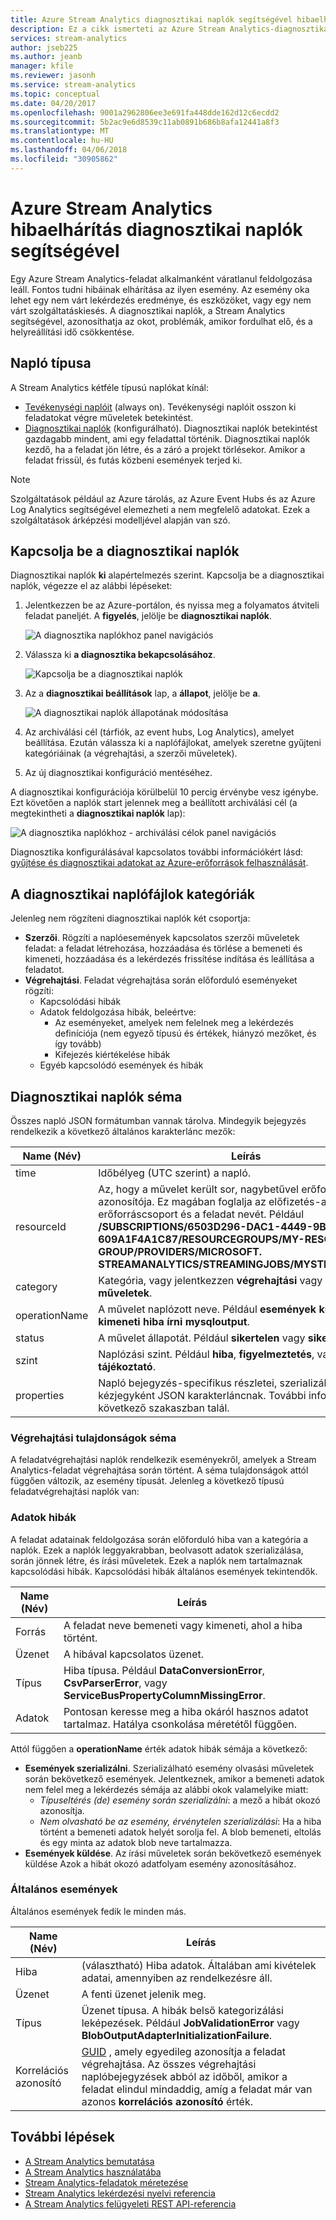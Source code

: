 ```yaml
---
title: Azure Stream Analytics diagnosztikai naplók segítségével hibaelhárítása
description: Ez a cikk ismerteti az Azure Stream Analytics-diagnosztikai naplók elemzése.
services: stream-analytics
author: jseb225
ms.author: jeanb
manager: kfile
ms.reviewer: jasonh
ms.service: stream-analytics
ms.topic: conceptual
ms.date: 04/20/2017
ms.openlocfilehash: 9001a2962806ee3e691fa448dde162d12c6ecdd2
ms.sourcegitcommit: 5b2ac9e6d8539c11ab0891b686b8afa12441a8f3
ms.translationtype: MT
ms.contentlocale: hu-HU
ms.lasthandoff: 04/06/2018
ms.locfileid: "30905862"
---
```

# <a name="troubleshoot-azure-stream-analytics-by-using-diagnostics-logs"></a>Azure Stream Analytics hibaelhárítás diagnosztikai naplók segítségével

Egy Azure Stream Analytics-feladat alkalmanként váratlanul feldolgozása leáll. Fontos tudni hibáinak elhárítása az ilyen esemény. Az esemény oka lehet egy nem várt lekérdezés eredménye, és eszközöket, vagy egy nem várt szolgáltatáskiesés. A diagnosztikai naplók, a Stream Analytics segítségével, azonosíthatja az okot, problémák, amikor fordulhat elő, és a helyreállítási idő csökkentése.

## <a name="log-types"></a>Napló típusa

A Stream Analytics kétféle típusú naplókat kínál: 
* [Tevékenységi naplóit](https://docs.microsoft.com/azure/monitoring-and-diagnostics/monitoring-overview-activity-logs) (always on). Tevékenységi naplóit osszon ki feladatokat végre műveletek betekintést.
* [Diagnosztikai naplók](https://docs.microsoft.com/azure/monitoring-and-diagnostics/monitoring-overview-of-diagnostic-logs) (konfigurálható). Diagnosztikai naplók betekintést gazdagabb mindent, ami egy feladattal történik. Diagnosztikai naplók kezdő, ha a feladat jön létre, és a záró a projekt törlésekor. Amikor a feladat frissül, és futás közbeni események terjed ki.

> [!NOTE]
> Szolgáltatások például az Azure tárolás, az Azure Event Hubs és az Azure Log Analytics segítségével elemezheti a nem megfelelő adatokat. Ezek a szolgáltatások árképzési modelljével alapján van szó.
>

## <a name="turn-on-diagnostics-logs"></a>Kapcsolja be a diagnosztikai naplók

Diagnosztikai naplók **ki** alapértelmezés szerint. Kapcsolja be a diagnosztikai naplók, végezze el az alábbi lépéseket:

1.  Jelentkezzen be az Azure-portálon, és nyissa meg a folyamatos átviteli feladat paneljét. A **figyelés**, jelölje be **diagnosztikai naplók**.

    ![A diagnosztika naplókhoz panel navigációs](./media/stream-analytics-job-diagnostic-logs/image1.png)  

2.  Válassza ki **a diagnosztika bekapcsolásához**.

    ![Kapcsolja be a diagnosztikai naplók](./media/stream-analytics-job-diagnostic-logs/image2.png)

3.  Az a **diagnosztikai beállítások** lap, a **állapot**, jelölje be **a**.

    ![A diagnosztikai naplók állapotának módosítása](./media/stream-analytics-job-diagnostic-logs/image3.png)

4.  Az archiválási cél (tárfiók, az event hubs, Log Analytics), amelyet beállítása. Ezután válassza ki a naplófájlokat, amelyek szeretne gyűjteni kategóriáinak (a végrehajtási, a szerzői műveletek). 

5.  Az új diagnosztikai konfiguráció mentéséhez.

A diagnosztikai konfigurációja körülbelül 10 percig érvénybe vesz igénybe. Ezt követően a naplók start jelennek meg a beállított archiválási cél (a megtekintheti a **diagnosztikai naplók** lap):

![A diagnosztika naplókhoz - archiválási célok panel navigációs](./media/stream-analytics-job-diagnostic-logs/image4.png)

Diagnosztika konfigurálásával kapcsolatos további információkért lásd: [gyűjtése és diagnosztikai adatokat az Azure-erőforrások felhasználását](https://docs.microsoft.com/azure/monitoring-and-diagnostics/monitoring-overview-of-diagnostic-logs).

## <a name="diagnostics-log-categories"></a>A diagnosztikai naplófájlok kategóriák

Jelenleg nem rögzíteni diagnosztikai naplók két csoportja:

* **Szerzői**. Rögzíti a naplóesemények kapcsolatos szerzői műveletek feladat: a feladat létrehozása, hozzáadása és törlése a bemeneti és kimeneti, hozzáadása és a lekérdezés frissítése indítása és leállítása a feladatot.
* **Végrehajtási**. Feladat végrehajtása során előforduló eseményeket rögzíti:
    * Kapcsolódási hibák
    * Adatok feldolgozása hibák, beleértve:
        * Az eseményeket, amelyek nem felelnek meg a lekérdezés definíciója (nem egyező típusú és értékek, hiányzó mezőket, és így tovább)
        * Kifejezés kiértékelése hibák
    * Egyéb kapcsolódó események és hibák

## <a name="diagnostics-logs-schema"></a>Diagnosztikai naplók séma

Összes napló JSON formátumban vannak tárolva. Mindegyik bejegyzés rendelkezik a következő általános karakterlánc mezők:

Name (Név) | Leírás
------- | -------
time | Időbélyeg (UTC szerint) a napló.
resourceId | Az, hogy a művelet került sor, nagybetűvel erőforrás-azonosítója. Ez magában foglalja az előfizetés-azonosító, az erőforráscsoport és a feladat nevét. Például   **/SUBSCRIPTIONS/6503D296-DAC1-4449-9B03-609A1F4A1C87/RESOURCEGROUPS/MY-RESOURCE-GROUP/PROVIDERS/MICROSOFT. STREAMANALYTICS/STREAMINGJOBS/MYSTREAMINGJOB**.
category | Kategória, vagy jelentkezzen **végrehajtási** vagy **szerzői műveletek**.
operationName | A művelet naplózott neve. Például **események küldése: SQL kimeneti hiba írni mysqloutput**.
status | A művelet állapotát. Például **sikertelen** vagy **sikeres**.
szint | Naplózási szint. Például **hiba**, **figyelmeztetés**, vagy **tájékoztató**.
properties | Napló bejegyzés-specifikus részletei, szerializálható kézjegyként JSON karakterláncnak. További információ a következő szakaszban talál.

### <a name="execution-log-properties-schema"></a>Végrehajtási tulajdonságok séma

A feladatvégrehajtási naplók rendelkezik eseményekről, amelyek a Stream Analytics-feladat végrehajtása során történt. A séma tulajdonságok attól függően változik, az esemény típusát. Jelenleg a következő típusú feladatvégrehajtási naplók van:

### <a name="data-errors"></a>Adatok hibák

A feladat adatainak feldolgozása során előforduló hiba van a kategória a naplók. Ezek a naplók leggyakrabban, beolvasott adatok szerializálása, során jönnek létre, és írási műveletek. Ezek a naplók nem tartalmaznak kapcsolódási hibák. Kapcsolódási hibák általános események tekintendők.

Name (Név) | Leírás
------- | -------
Forrás | A feladat neve bemeneti vagy kimeneti, ahol a hiba történt.
Üzenet | A hibával kapcsolatos üzenet.
Típus | Hiba típusa. Például **DataConversionError**, **CsvParserError**, vagy **ServiceBusPropertyColumnMissingError**.
Adatok | Pontosan keresse meg a hiba okáról hasznos adatot tartalmaz. Hatálya csonkolása méretétől függően.

Attól függően a **operationName** érték adatok hibák sémája a következő:
* **Események szerializálni**. Szerializálható esemény olvasási műveletek során bekövetkező események. Jelentkeznek, amikor a bemeneti adatok nem felel meg a lekérdezés sémája az alábbi okok valamelyike miatt:
    * *Típuseltérés (de) esemény során szerializálni*: a mező a hibát okozó azonosítja.
    * *Nem olvasható be az esemény, érvénytelen szerializálási*: Ha a hiba történt a bemeneti adatok helyét sorolja fel. A blob bemeneti, eltolás és egy minta az adatok blob neve tartalmazza.
* **Események küldése**. Az írási műveletek során bekövetkező események küldése Azok a hibát okozó adatfolyam esemény azonosításához.

### <a name="generic-events"></a>Általános események

Általános események fedik le minden más.

Name (Név) | Leírás
-------- | --------
Hiba | (választható) Hiba adatok. Általában ami kivételek adatai, amennyiben az rendelkezésre áll.
Üzenet| A fenti üzenet jelenik meg.
Típus | Üzenet típusa. A hibák belső kategorizálási leképezések. Például **JobValidationError** vagy **BlobOutputAdapterInitializationFailure**.
Korrelációs azonosító | [GUID](https://en.wikipedia.org/wiki/Universally_unique_identifier) , amely egyedileg azonosítja a feladat végrehajtása. Az összes végrehajtási naplóbejegyzések abból az időből, amikor a feladat elindul mindaddig, amíg a feladat már van azonos **korrelációs azonosító** érték.

## <a name="next-steps"></a>További lépések

* [A Stream Analytics bemutatása](stream-analytics-introduction.md)
* [A Stream Analytics használatába](stream-analytics-real-time-fraud-detection.md)
* [Stream Analytics-feladatok méretezése](stream-analytics-scale-jobs.md)
* [Stream Analytics lekérdezési nyelvi referencia](https://msdn.microsoft.com/library/azure/dn834998.aspx)
* [A Stream Analytics felügyeleti REST API-referencia](https://msdn.microsoft.com/library/azure/dn835031.aspx)
